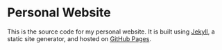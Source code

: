 Personal Website
====================

This is the source code for my personal website. It is built using [Jekyll](http://jekyllrb.com/), a static site generator, and hosted on [GitHub Pages](https://pages.github.com/).
